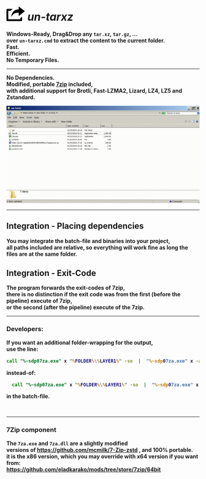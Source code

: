 <h1><img width="48" src="resources/icon.png" /> <em>un-tarxz</em></h1>
<strong>Windows-Ready<strong>, Drag&amp;Drop any <code>tar.xz</code>, <code>tar.gz</code>, ... <br/>
over <code>un-tarxz.cmd</code> to extract the content to the current folder. <br/>
Fast. <br/>
Efficient. <br/>
No Temporary Files. <br/>

<hr/>

No Dependencies. <br/>
Modified, portable <a href="https://github.com/mcmilk/7-Zip-zstd">7zip</a> included, <br/>
with additional support for Brotli, Fast-LZMA2, Lizard, LZ4, LZ5 and Zstandard. <br/>

<img src="resources/dragndrop_example.gif" /> <br/>

<hr/>

<h2>Integration - Placing dependencies</h2>
You may integrate the batch-file and binaries into your project, <br/>
all paths included are relative, so everything will work fine as long the files are at the same folder. <br/>

<h2>Integration - Exit-Code</h2>
The program forwards the exit-codes of 7zip, <br/>
there is no distinction if the exit code was from the first (before the pipeline) execute of 7zip, <br/>
or the second (after the pipeline) execute of the 7zip. <br/>

<hr/>

<h3>Developers:</h3>
If you want an additional folder-wrapping for the output, <br/>
use the line: <br/>

```cmd
call "%~sdp07za.exe" x "%FOLDER%\%LAYER1%" -so  |  "%~sdp07za.exe" x -aoa -si -ttar -o"%LAYER3%"
```

instead-of: 

```cmd
  call "%~sdp07za.exe" x "%FOLDER%\%LAYER1%" -so  |  "%~sdp07za.exe" x -aoa -si -ttar
```

in the batch-file.

<br/>

<hr/>

<h3>7Zip component</h3>

The <code>7za.exe</code> and <code>7za.dll</code> are a slightly modified <br/>
versions of https://github.com/mcmilk/7-Zip-zstd , and 100% portable. <br/>
it is the x86 version, which you may override with x64 version if you want from: <br/>
https://github.com/eladkarako/mods/tree/store/7zip/64bit <br/>


